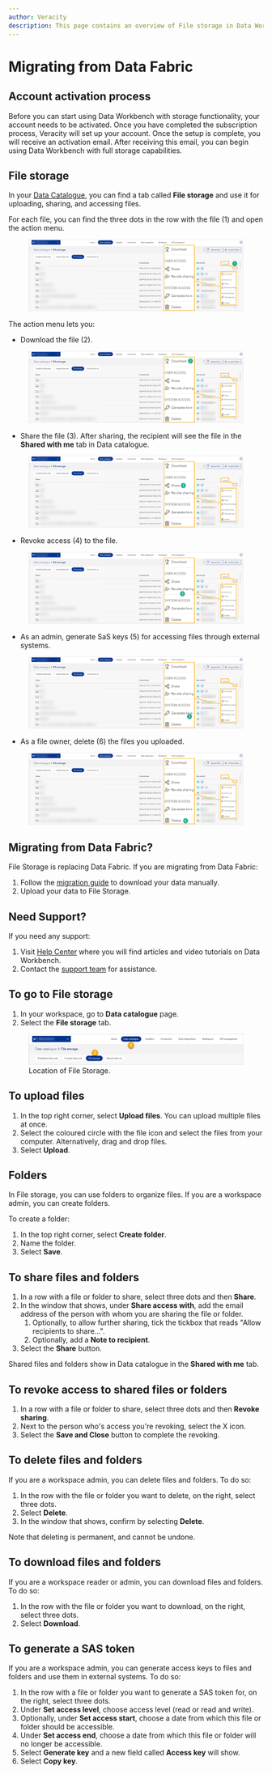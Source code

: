 ```yaml
---
author: Veracity
description: This page contains an overview of File storage in Data Workbench.
---
```

# Migrating from Data Fabric

## Account activation process
Before you can start using Data Workbench with storage functionality, your account needs to be activated. Once you have completed the subscription process, Veracity will set up your account. Once the setup is complete, you will receive an activation email. After receiving this email, you can begin using Data Workbench with full storage capabilities.

## File storage

In your [Data Catalogue](datacatalogue.md), you can find a tab called **File storage** and use it for uploading, sharing, and accessing files. 

For each file, you can find the three dots in the row with the file (1) and open the action menu.

<figure>
	<img src="assets/dotsmenu.png"/>
</figure>

The action menu lets you:
- Download the file (2).

<figure>
	<img src="assets/download.png"/>
</figure>

- Share the file (3). After sharing, the recipient will see the file in the **Shared with me** tab in Data catalogue.

<figure>
	<img src="assets/share.png"/>
</figure>

- Revoke access (4) to the file.

<figure>
	<img src="assets/revoke.png"/>
</figure>

- As an admin, generate SaS keys (5) for accessing files through external systems.

<figure>
	<img src="assets/generatekeys.png"/>
</figure>

- As a file owner, delete (6) the files you uploaded.

<figure>
	<img src="assets/delete.png"/>
</figure>

## Migrating from Data Fabric?
File Storage is replacing Data Fabric. If you are migrating from Data Fabric:
1. Follow the [migration guide](../datafabric/tutorials/download-my-data.md) to download your data manually.
2. Upload your data to File Storage.

## Need Support?
If you need any support:
1. Visit [Help Center](https://help-center.veracity.com/en/collections/3824716-data-workbench) where you will find articles and video tutorials on Data Workbench.
2. Contact the [support team](mailto:support@veracity.com) for assistance.


## To go to File storage
1. In your workspace, go to **Data catalogue** page.
2. Select the **File storage** tab.

<figure>
	<img src="assets/fst1.png"/>
	<figcaption>Location of File Storage.</figcaption>
</figure>

## To upload files
1. In the top right corner, select **Upload files**. You can upload multiple files at once.
2. Select the coloured circle with the file icon and select the files from your computer. Alternatively, drag and drop files.
3. Select **Upload**.

## Folders
In File storage, you can use folders to organize files. If you are a workspace admin, you can create folders.

To create a folder:
1. In the top right corner, select **Create folder**.
2. Name the folder.
3. Select **Save**.

## To share files and folders
1. In a row with a file or folder to share, select three dots and then **Share**.
2. In the window that shows, under **Share access with**, add the email address of the person with whom you are sharing the file or folder.
	1. Optionally, to allow further sharing, tick the tickbox that reads "Allow recipients to share...".
	1. Optionally, add a **Note to recipient**.
1. Select the **Share** button.

Shared files and folders show in Data catalogue in the **Shared with me** tab.

## To revoke access to shared files or folders
1. In a row with a file or folder to share, select three dots and then **Revoke sharing**.
2. Next to the person who's access you're revoking, select the X icon.
1. Select the **Save and Close** button to complete the revoking.

## To delete files and folders
If you are a workspace admin, you can delete files and folders. To do so:
1. In the row with the file or folder you want to delete, on the right, select three dots.
2. Select **Delete**.
3. In the window that shows, confirm by selecting **Delete**.

Note that deleting is permanent, and cannot be undone.

## To download files and folders
If you are a workspace reader or admin, you can download files and folders. To do so:
1. In the row with the file or folder you want to download, on the right, select three dots.
2. Select **Download**.

## To generate a SAS token
If you are a workspace admin, you can generate access keys to files and folders and use them in external systems. To do so:
1. In the row with a file or folder you want to generate a SAS token for, on the right, select three dots.
2. Under **Set access level**, choose access level (read or read and write).
3. Optionally, under **Set access start**, choose a date from which this file or folder should be accessible.
4. Under **Set access end**, choose a date from which this file or folder will no longer be accessible.
5. Select **Generate key** and a new field called **Access key** will show.
6. Select **Copy key**. 